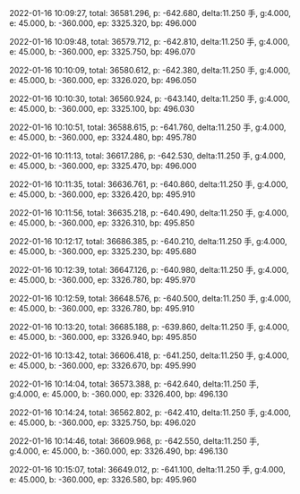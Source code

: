 2022-01-16 10:09:27, total: 36581.296, p: -642.680, delta:11.250 手, g:4.000, e: 45.000, b: -360.000, ep: 3325.320, bp: 496.000

2022-01-16 10:09:48, total: 36579.712, p: -642.810, delta:11.250 手, g:4.000, e: 45.000, b: -360.000, ep: 3325.750, bp: 496.070

2022-01-16 10:10:09, total: 36580.612, p: -642.380, delta:11.250 手, g:4.000, e: 45.000, b: -360.000, ep: 3326.020, bp: 496.050

2022-01-16 10:10:30, total: 36560.924, p: -643.140, delta:11.250 手, g:4.000, e: 45.000, b: -360.000, ep: 3325.100, bp: 496.030

2022-01-16 10:10:51, total: 36588.615, p: -641.760, delta:11.250 手, g:4.000, e: 45.000, b: -360.000, ep: 3324.480, bp: 495.780

2022-01-16 10:11:13, total: 36617.286, p: -642.530, delta:11.250 手, g:4.000, e: 45.000, b: -360.000, ep: 3325.470, bp: 496.000

2022-01-16 10:11:35, total: 36636.761, p: -640.860, delta:11.250 手, g:4.000, e: 45.000, b: -360.000, ep: 3326.420, bp: 495.910

2022-01-16 10:11:56, total: 36635.218, p: -640.490, delta:11.250 手, g:4.000, e: 45.000, b: -360.000, ep: 3326.310, bp: 495.850

2022-01-16 10:12:17, total: 36686.385, p: -640.210, delta:11.250 手, g:4.000, e: 45.000, b: -360.000, ep: 3325.230, bp: 495.680

2022-01-16 10:12:39, total: 36647.126, p: -640.980, delta:11.250 手, g:4.000, e: 45.000, b: -360.000, ep: 3326.780, bp: 495.970

2022-01-16 10:12:59, total: 36648.576, p: -640.500, delta:11.250 手, g:4.000, e: 45.000, b: -360.000, ep: 3326.780, bp: 495.910

2022-01-16 10:13:20, total: 36685.188, p: -639.860, delta:11.250 手, g:4.000, e: 45.000, b: -360.000, ep: 3326.940, bp: 495.850

2022-01-16 10:13:42, total: 36606.418, p: -641.250, delta:11.250 手, g:4.000, e: 45.000, b: -360.000, ep: 3326.670, bp: 495.990

2022-01-16 10:14:04, total: 36573.388, p: -642.640, delta:11.250 手, g:4.000, e: 45.000, b: -360.000, ep: 3326.400, bp: 496.130

2022-01-16 10:14:24, total: 36562.802, p: -642.410, delta:11.250 手, g:4.000, e: 45.000, b: -360.000, ep: 3325.750, bp: 496.020

2022-01-16 10:14:46, total: 36609.968, p: -642.550, delta:11.250 手, g:4.000, e: 45.000, b: -360.000, ep: 3326.490, bp: 496.130

2022-01-16 10:15:07, total: 36649.012, p: -641.100, delta:11.250 手, g:4.000, e: 45.000, b: -360.000, ep: 3326.580, bp: 495.960